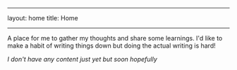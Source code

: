 ___
layout: home
title: Home

___

A place for me to gather my thoughts and share some learnings. I'd like to make a habit of writing things down but doing the actual writing is hard!

_I don't have any content just yet but soon hopefully_